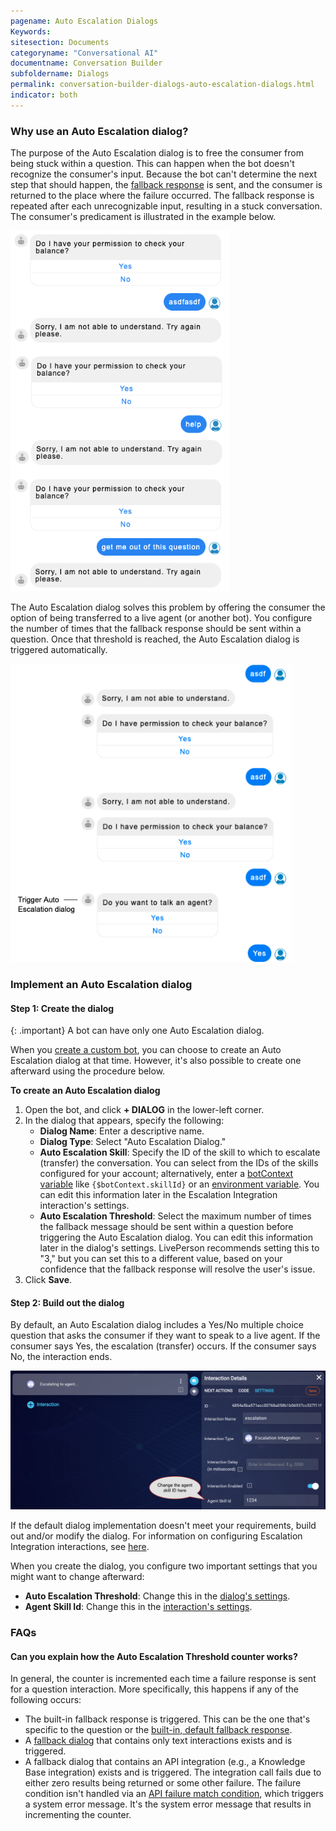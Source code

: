 ```yaml
---
pagename: Auto Escalation Dialogs
Keywords:
sitesection: Documents
categoryname: "Conversational AI"
documentname: Conversation Builder
subfoldername: Dialogs
permalink: conversation-builder-dialogs-auto-escalation-dialogs.html
indicator: both
---
```


### Why use an Auto Escalation dialog?

The purpose of the Auto Escalation dialog is to free the consumer from being stuck within a question. This can happen when the bot doesn't recognize the consumer's input. Because the bot can't determine the next step that should happen, the [fallback response]((conversation-builder-dialogs-fallback-dialogs.html)) is sent, and the consumer is returned to the place where the failure occurred. The fallback response is repeated after each unrecognizable input, resulting in a stuck conversation. The consumer's predicament is illustrated in the example below.

<img style="width:350px" src="img/ConvoBuilder/dialogs_autoEscalate1.png">

The Auto Escalation dialog solves this problem by offering the consumer the option of being transferred to a live agent (or another bot). You configure the number of times that the fallback response should be sent within a question. Once that threshold is reached, the Auto Escalation dialog is triggered automatically.

<img style="width:450px" src="img/ConvoBuilder/dialogs_autoEscalate2.png">

### Implement an Auto Escalation dialog

#### Step 1: Create the dialog

{: .important}
A bot can have only one Auto Escalation dialog.

When you [create a custom bot](conversation-builder-bots-custom-bots.html), you can choose to create an Auto Escalation dialog at that time. However, it's also possible to create one afterward using the procedure below.

**To create an Auto Escalation dialog**

1. Open the bot, and click **+ DIALOG** in the lower-left corner.
2. In the dialog that appears, specify the following:
    * **Dialog Name**: Enter a descriptive name.
    * **Dialog Type**: Select "Auto Escalation Dialog."
    * **Auto Escalation Skill**: Specify the ID of the skill to which to escalate (transfer) the conversation. You can select from the IDs of the skills configured for your account; alternatively, enter a [botContext variable](conversation-builder-variables-slots.html#variables) like `{$botContext.skillId}` or an [environment variable](conversation-builder-environment-variables.html). You can edit this information later in the Escalation Integration interaction's settings.
    * **Auto Escalation Threshold**: Select the maximum number of times the fallback message should be sent within a question before triggering the Auto Escalation dialog. You can edit this information later in the dialog's settings. LivePerson recommends setting this to "3," but you can set this to a different value, based on your confidence that the fallback response will resolve the user's issue.
3. Click **Save**.

#### Step 2: Build out the dialog

By default, an Auto Escalation dialog includes a Yes/No multiple choice question that asks the consumer if they want to speak to a live agent. If the consumer says Yes, the escalation (transfer) occurs. If the consumer says No, the interaction ends.

<img style="width:800px" src="img/ConvoBuilder/dialogs_autoEscalate3.png">

If the default dialog implementation doesn't meet your requirements, build out and/or modify the dialog. For information on configuring Escalation Integration interactions, see [here](conversation-builder-interactions-integrations.html#escalation-integration-interactions).

When you create the dialog, you configure two important settings that you might want to change afterward:

* **Auto Escalation Threshold**: Change this in the [dialog's settings](conversation-builder-dialogs-dialog-basics.html#configure-dialog-settings).
* **Agent Skill Id**: Change this in the [interaction's settings](conversation-builder-interactions-details-settings.html#access-the-settings-tab).

### FAQs

#### Can you explain how the Auto Escalation Threshold counter works?

In general, the counter is incremented each time a failure response is sent for a question interaction. More specifically, this happens if any of the following occurs:

* The built-in fallback response is triggered. This can be the one that's specific to the question or the [built-in, default fallback response](conversation-builder-dialogs-fallback-dialogs.html).
* A [fallback dialog](conversation-builder-dialogs-fallback-dialogs.html) that contains only text interactions exists and is triggered.
* A fallback dialog that contains an API integration (e.g., a Knowledge Base integration) exists and is triggered. The integration call fails due to either zero results being returned or some other failure. The failure condition isn't handled via an [API failure match condition](conversation-builder-interactions-integrations.html#defining-conditions-based-on-the-result-of-the-api-integration), which triggers a system error message. It's the system error message that results in incrementing the counter.